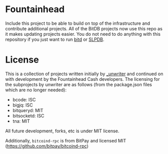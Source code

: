 # Fountainhead

Include this project to be able to build on top of the infrastructure and contribute additional projects. All of the BitDB projects now use this repo as it makes updating projects easier. You do not need to do anything with this repository if you just want to run [bitd](https://github.com/fountainhead-cash/bitd) or [SLPDB](https://github.com/simpleledger/SLPDB).

# License

This is a collection of projects written initially by [_unwriter](https://twitter.com/_unwriter) and continued on with development by the Fountainhead Cash developers. The licensing for the subprojects by unwriter are as follows (from the package.json files which are no longer needed):


* bcode: ISC
* bigjq: ISC
* bitqueryd: MIT
* bitsocketd: ISC
* tna: MIT

All future development, forks, etc is under MIT license. 

Additionally, `bitcoind-rpc` is from BitPay and licensed MIT (https://github.com/bitpay/bitcoind-rpc)
